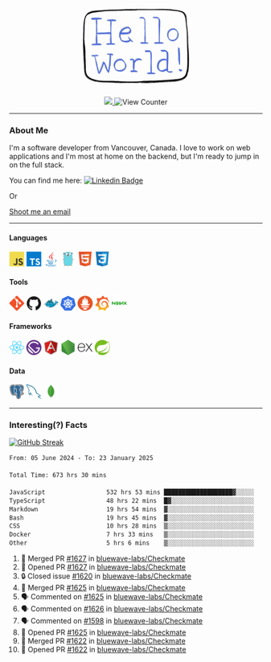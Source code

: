 <div align="center">
    <img src="./img/hello_world.webp" height="200px" width="">
    <div>
        <a href="https://www.linkedin.com/in/ajhollid">
            <img src="https://img.shields.io/badge/LinkedIn-blue"/>
        </a>
        <img src="https://komarev.com/ghpvc/?username=ajhollid&color=yellow" alt="View Counter">
    </div>
</div>

---

### About Me

I'm a software developer from Vancouver, Canada. I love to work on web applications and I'm most at home on the backend, but I'm ready to jump in on the full stack.

You can find me here: [![Linkedin Badge](https://img.shields.io/badge/-ajhollid-blue?style=flat&logo=Linkedin&logoColor=white)](https://www.linkedin.com/in/ajhollid)

Or

[Shoot me an email](mailto:ajhollid@gmail.com)

---

#### Languages

<div>
    <img src="./img/devicons/javascript-original.svg" width=30 height=30 alt="JavaScript">
    <img src="/img/devicons/typescript-original.svg" width=30 height=30 alt="TypeScript">
    <img src="./img/devicons/java-original.svg" width=30 height=30 alt="Java">
    <img src="./img/devicons/go-original.svg" width=30 height=30 alt="Golang">
    <img src="./img/devicons/html5-original.svg" width=30 height=30 alt="HTML 5">
    <img src="./img/devicons/css3-original.svg" width=30 height=30 alt="CSS 3">
</div>

#### Tools

<div>
    <img src="./img/devicons/git-original.svg" width=30 height=30 alt="Git">
    <img src="./img/devicons/github-original.svg" width=30 height=30 alt="Github">
    <img src="./img/devicons/docker-original.svg" width=30 
    height=30 alt="Docker">
    <img src="./img/devicons/kubernetes-original.svg" width=30 height=30 alt="K8">
    <img src="./img/devicons/prometheus-original.svg" width=30 height=30 alt="Prometheus">
    <img src="./img/devicons/grafana-original.svg" width=30 height=30 alt="Grafana">
    <img src="./img/devicons/nginx-original.svg" width=30 height=30 alt="Nginx">
</div>

#### Frameworks

<div>
    <img src="./img/devicons/react-original.svg" width=30 height=30 alt="React">
    <img src="./img/devicons/gatsby-original.svg" width=30 height=30 alt="Gatsby">
    <img src="./img/devicons/angularjs-original.svg" width=30 height=30 alt="AngularJS">
    <img src="./img/devicons/nodejs-original.svg" width=30 height=30 alt="NodeJS">
    <img src="./img/devicons/express-original.svg" width=30 height=30 alt="Express">
    <img src="./img/devicons/spring-original.svg" width=30 height=30 alt="Spring">
</div>

#### Data

<div>
    <img src="./img/devicons/postgresql-original.svg" width=30 height=30 alt="Postgresql">
    <img src="./img/devicons/mysql-original.svg" width=30 height=30 alt="Mysql">
    <img src="./img/devicons/mongodb-original.svg" width=30 height=30 alt="MongoDB">
</div>

---

### Interesting(?) Facts

[![GitHub Streak](http://github-readme-streak-stats.herokuapp.com?user=ajhollid)](https://git.io/streak-stats)

 <!--START_SECTION:waka-->

```txt
From: 05 June 2024 - To: 23 January 2025

Total Time: 673 hrs 30 mins

JavaScript                 532 hrs 53 mins ███████████████████▓░░░░░   78.53 %
TypeScript                 48 hrs 22 mins  █▓░░░░░░░░░░░░░░░░░░░░░░░   07.13 %
Markdown                   19 hrs 54 mins  ▓░░░░░░░░░░░░░░░░░░░░░░░░   02.93 %
Bash                       19 hrs 45 mins  ▓░░░░░░░░░░░░░░░░░░░░░░░░   02.91 %
CSS                        10 hrs 28 mins  ▒░░░░░░░░░░░░░░░░░░░░░░░░   01.54 %
Docker                     7 hrs 33 mins   ▒░░░░░░░░░░░░░░░░░░░░░░░░   01.11 %
Other                      5 hrs 6 mins    ▒░░░░░░░░░░░░░░░░░░░░░░░░   00.75 %
```

<!--END_SECTION:waka-->


<!--START_SECTION:activity-->
1. 🎉 Merged PR [#1627](https://github.com/bluewave-labs/Checkmate/pull/1627) in [bluewave-labs/Checkmate](https://github.com/bluewave-labs/Checkmate)
2. 💪 Opened PR [#1627](https://github.com/bluewave-labs/Checkmate/pull/1627) in [bluewave-labs/Checkmate](https://github.com/bluewave-labs/Checkmate)
3. 🔒 Closed issue [#1620](https://github.com/bluewave-labs/Checkmate/issues/1620) in [bluewave-labs/Checkmate](https://github.com/bluewave-labs/Checkmate)
4. 🎉 Merged PR [#1625](https://github.com/bluewave-labs/Checkmate/pull/1625) in [bluewave-labs/Checkmate](https://github.com/bluewave-labs/Checkmate)
5. 🗣 Commented on [#1625](https://github.com/bluewave-labs/Checkmate/pull/1625#issuecomment-2612996563) in [bluewave-labs/Checkmate](https://github.com/bluewave-labs/Checkmate)
6. 🗣 Commented on [#1626](https://github.com/bluewave-labs/Checkmate/issues/1626#issuecomment-2612988195) in [bluewave-labs/Checkmate](https://github.com/bluewave-labs/Checkmate)
7. 🗣 Commented on [#1598](https://github.com/bluewave-labs/Checkmate/pull/1598#issuecomment-2612844274) in [bluewave-labs/Checkmate](https://github.com/bluewave-labs/Checkmate)
8. 💪 Opened PR [#1625](https://github.com/bluewave-labs/Checkmate/pull/1625) in [bluewave-labs/Checkmate](https://github.com/bluewave-labs/Checkmate)
9. 🎉 Merged PR [#1622](https://github.com/bluewave-labs/Checkmate/pull/1622) in [bluewave-labs/Checkmate](https://github.com/bluewave-labs/Checkmate)
10. 💪 Opened PR [#1622](https://github.com/bluewave-labs/Checkmate/pull/1622) in [bluewave-labs/Checkmate](https://github.com/bluewave-labs/Checkmate)
<!--END_SECTION:activity-->
